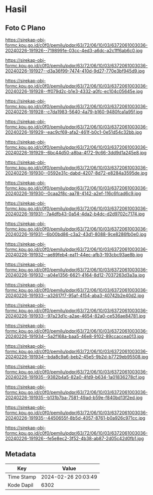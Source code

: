 # Hasil

## Foto C Plano

https://sirekap-obj-formc.kpu.go.id/c0f0/pemilu/pdpr/63/72/06/10/03/6372061003036-20240226-191926--7198991e-03cc-4ed3-a6dc-a2c1ff6ab6c0.jpg

https://sirekap-obj-formc.kpu.go.id/c0f0/pemilu/pdpr/63/72/06/10/03/6372061003036-20240226-191927--d3a36f99-7474-410d-9d27-770e3bf945d9.jpg

https://sirekap-obj-formc.kpu.go.id/c0f0/pemilu/pdpr/63/72/06/10/03/6372061003036-20240226-191928--ff079d2c-b1e3-4332-a0fc-ec104c05645e.jpg

https://sirekap-obj-formc.kpu.go.id/c0f0/pemilu/pdpr/63/72/06/10/03/6372061003036-20240226-191928--c7da1983-5640-4a79-b160-9480fca1a95f.jpg

https://sirekap-obj-formc.kpu.go.id/c0f0/pemilu/pdpr/63/72/06/10/03/6372061003036-20240226-191929--eac9cf69-afa2-461f-b0c1-0e51d54c32bb.jpg

https://sirekap-obj-formc.kpu.go.id/c0f0/pemilu/pdpr/63/72/06/10/03/6372061003036-20240226-191929--6bc44d50-a8ba-4f72-9c66-3dd9d1a245e8.jpg

https://sirekap-obj-formc.kpu.go.id/c0f0/pemilu/pdpr/63/72/06/10/03/6372061003036-20240226-191930--0592e31c-dabd-4207-8d72-e8284a3595de.jpg

https://sirekap-obj-formc.kpu.go.id/c0f0/pemilu/pdpr/63/72/06/10/03/6372061003036-20240226-191930--0caa2f8c-aa78-4142-a2ef-116c6fcad6c9.jpg

https://sirekap-obj-formc.kpu.go.id/c0f0/pemilu/pdpr/63/72/06/10/03/6372061003036-20240226-191931--7a4dfb43-0a54-4da2-b4dc-d2d9702c7174.jpg

https://sirekap-obj-formc.kpu.go.id/c0f0/pemilu/pdpr/63/72/06/10/03/6372061003036-20240226-191931--6b00bd86-c3a2-43d1-8088-9ce8286fb0e0.jpg

https://sirekap-obj-formc.kpu.go.id/c0f0/pemilu/pdpr/63/72/06/10/03/6372061003036-20240226-191932--ae89feb4-ea11-44ec-afb3-193cbc93ae8b.jpg

https://sirekap-obj-formc.kpu.go.id/c0f0/pemilu/pdpr/63/72/06/10/03/6372061003036-20240226-191932--a04e1356-6621-4164-8d12-7037263d3a3a.jpg

https://sirekap-obj-formc.kpu.go.id/c0f0/pemilu/pdpr/63/72/06/10/03/6372061003036-20240226-191933--a32617f7-95af-4154-aba3-40742b2e40d2.jpg

https://sirekap-obj-formc.kpu.go.id/c0f0/pemilu/pdpr/63/72/06/10/03/6372061003036-20240226-191933--97a23d1c-a2ae-4654-82a0-ce536ae84781.jpg

https://sirekap-obj-formc.kpu.go.id/c0f0/pemilu/pdpr/63/72/06/10/03/6372061003036-20240226-191934--5a2f168a-baa5-46e8-9102-89ccaccea013.jpg

https://sirekap-obj-formc.kpu.go.id/c0f0/pemilu/pdpr/63/72/06/10/03/6372061003036-20240226-191934--bda8c9a6-beb2-45e5-9b2d-b7729eb95508.jpg

https://sirekap-obj-formc.kpu.go.id/c0f0/pemilu/pdpr/63/72/06/10/03/6372061003036-20240226-191935--9382b4a5-82a0-4fd9-b634-1a01836278cf.jpg

https://sirekap-obj-formc.kpu.go.id/c0f0/pemilu/pdpr/63/72/06/10/03/6372061003036-20240226-191935--b131b7ba-7581-49ad-b59e-f840bd13f2ed.jpg

https://sirekap-obj-formc.kpu.go.id/c0f0/pemilu/pdpr/63/72/06/10/03/6372061003036-20240226-191935--4450655f-8b5d-4057-8761-b0a926c971cc.jpg

https://sirekap-obj-formc.kpu.go.id/c0f0/pemilu/pdpr/63/72/06/10/03/6372061003036-20240226-191926--fe5e8ec2-3f52-4b38-ab87-2d05c42d0fb1.jpg


## Metadata

| Key        | Value               |
| ---------- | ------------------- |
| Time Stamp | 2024-02-26 20:03:49 |
| Kode Dapil | 6302                |



